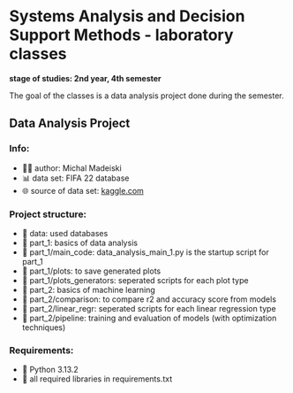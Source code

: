 # Systems Analysis and Decision Support Methods - laboratory classes
__stage of studies: 2nd year, 4th semester__

The goal of the classes is a data analysis project done during the semester.

## Data Analysis Project

### Info:
- 👨‍💻 author: Michal Madeiski
- 📊 data set: FIFA 22 database
- 🌐 source of data set: [kaggle.com](https://www.kaggle.com/)

### Project structure:
- 📁 data: used databases
- 📁 part_1: basics of data analysis
- 📁 part_1/main_code: data_analysis_main_1.py is the startup script for part_1
- 📁 part_1/plots: to save generated plots
- 📁 part_1/plots_generators: seperated scripts for each plot type
- 📁 part_2: basics of machine learning
- 📁 part_2/comparison: to compare r2 and accuracy score from models
- 📁 part_2/linear_regr: seperated scripts for each linear regression type
- 📁 part_2/pipeline: training and evaluation of models (with optimization techniques)


### Requirements:
 - 🐍 Python 3.13.2
 - 📖 all required libraries in requirements.txt
